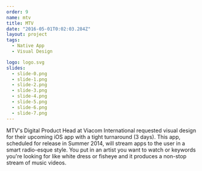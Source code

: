 ```yaml
---
order: 9
name: mtv
title: MTV
date: "2016-05-01T0:02:03.284Z"
layout: project
tags:
  - Native App
  - Visual Design

logo: logo.svg
slides:
  - slide-0.png
  - slide-1.png
  - slide-2.png
  - slide-3.png
  - slide-4.png
  - slide-5.png
  - slide-6.png
  - slide-7.png
---
```

MTV's Digital Product Head at Viacom International requested visual design
for their upcoming iOS app with a tight turnaround (3 days). This app, scheduled for
release in Summer 2014, will stream apps to the user in a smart radio-esque style.
You put in an artist you want to watch or keywords you're looking for like
white dress or fisheye and it produces a non-stop stream of music videos.
